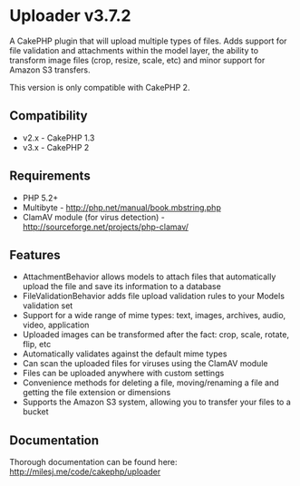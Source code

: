 # Uploader v3.7.2 #

A CakePHP plugin that will upload multiple types of files. Adds support for file validation and attachments within the model layer, the ability to transform image files (crop, resize, scale, etc) and minor support for Amazon S3 transfers.

This version is only compatible with CakePHP 2.

## Compatibility ##

* v2.x - CakePHP 1.3
* v3.x - CakePHP 2

## Requirements ##

* PHP 5.2+
* Multibyte - http://php.net/manual/book.mbstring.php
* ClamAV module (for virus detection) - http://sourceforge.net/projects/php-clamav/

## Features ##

* AttachmentBehavior allows models to attach files that automatically upload the file and save its information to a database
* FileValidationBehavior adds file upload validation rules to your Models validation set
* Support for a wide range of mime types: text, images, archives, audio, video, application
* Uploaded images can be transformed after the fact: crop, scale, rotate, flip, etc
* Automatically validates against the default mime types
* Can scan the uploaded files for viruses using the ClamAV module
* Files can be uploaded anywhere with custom settings
* Convenience methods for deleting a file, moving/renaming a file and getting the file extension or dimensions
* Supports the Amazon S3 system, allowing you to transfer your files to a bucket

## Documentation ##

Thorough documentation can be found here: http://milesj.me/code/cakephp/uploader